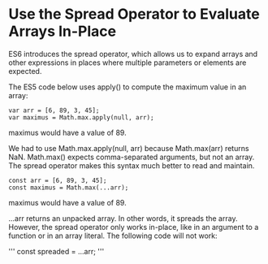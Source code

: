 # Use the Spread Operator to Evaluate Arrays In-Place

ES6 introduces the spread operator, which allows us to expand arrays and other expressions in places where multiple parameters or elements are expected.

The ES5 code below uses apply() to compute the maximum value in an array:

```
var arr = [6, 89, 3, 45];
var maximus = Math.max.apply(null, arr);
```

maximus would have a value of 89.

We had to use Math.max.apply(null, arr) because Math.max(arr) returns NaN. Math.max() expects comma-separated arguments, but not an array. The spread operator makes this syntax much better to read and maintain.

```
const arr = [6, 89, 3, 45];
const maximus = Math.max(...arr);
```

maximus would have a value of 89.

...arr returns an unpacked array. In other words, it spreads the array. However, the spread operator only works in-place, like in an argument to a function or in an array literal. The following code will not work:

'''
const spreaded = ...arr;
'''
